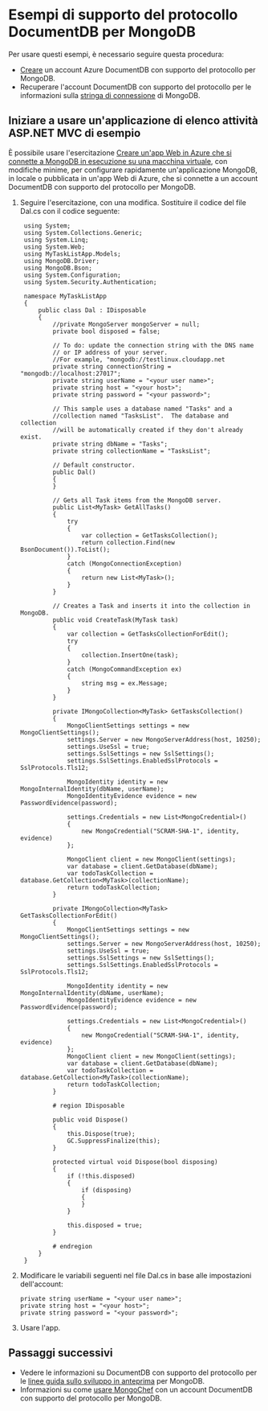 <properties 
	pageTitle="Esempi di DocumentDB per MongoDB | Microsoft Azure" 
	description="È possibile trovare esempi del supporto del protocollo di DocumentDB per MongoDB." 
	keywords="esempi di mongodb"
	services="documentdb" 
	authors="stephbaron" 
	manager="jhubbard" 
	editor="" 
	documentationCenter=""/>

<tags 
	ms.service="documentdb" 
	ms.workload="data-services" 
	ms.tgt_pltfrm="na" 
	ms.devlang="na" 
	ms.topic="article" 
	ms.date="08/23/2016" 
	ms.author="stbaro"/>

# Esempi di supporto del protocollo DocumentDB per MongoDB
Per usare questi esempi, è necessario seguire questa procedura:

- [Creare](documentdb-create-mongodb-account.md) un account Azure DocumentDB con supporto del protocollo per MongoDB.
- Recuperare l'account DocumentDB con supporto del protocollo per le informazioni sulla [stringa di connessione](documentdb-connect-mongodb-account.md) di MongoDB.

## Iniziare a usare un'applicazione di elenco attività ASP.NET MVC di esempio

È possibile usare l'esercitazione [Creare un'app Web in Azure che si connette a MongoDB in esecuzione su una macchina virtuale](../app-service-web/web-sites-dotnet-store-data-mongodb-vm.md), con modifiche minime, per configurare rapidamente un'applicazione MongoDB, in locale o pubblicata in un'app Web di Azure, che si connette a un account DocumentDB con supporto del protocollo per MongoDB.

1. Seguire l'esercitazione, con una modifica. Sostituire il codice del file Dal.cs con il codice seguente:
	
		using System;
		using System.Collections.Generic;
		using System.Linq;
		using System.Web;
		using MyTaskListApp.Models;
		using MongoDB.Driver;
		using MongoDB.Bson;
		using System.Configuration;
		using System.Security.Authentication;

		namespace MyTaskListApp
		{
		    public class Dal : IDisposable
	    	{
        		//private MongoServer mongoServer = null;
        		private bool disposed = false;

		        // To do: update the connection string with the DNS name
        		// or IP address of your server. 
        		//For example, "mongodb://testlinux.cloudapp.net
        		private string connectionString = "mongodb://localhost:27017";
        		private string userName = "<your user name>";
        		private string host = "<your host>";
        		private string password = "<your password>";

        		// This sample uses a database named "Tasks" and a 
        		//collection named "TasksList".  The database and collection 
        		//will be automatically created if they don't already exist.
        		private string dbName = "Tasks";
        		private string collectionName = "TasksList";

        		// Default constructor.        
        		public Dal()
		        {
		        }

        		// Gets all Task items from the MongoDB server.        
		        public List<MyTask> GetAllTasks()
		        {
            		try
            		{
                		var collection = GetTasksCollection();
                		return collection.Find(new BsonDocument()).ToList();
            		}
            		catch (MongoConnectionException)
            		{
                		return new List<MyTask>();
            		}
        		}

        		// Creates a Task and inserts it into the collection in MongoDB.
        		public void CreateTask(MyTask task)
        		{
            		var collection = GetTasksCollectionForEdit();
            		try
            		{
                		collection.InsertOne(task);
            		}
            		catch (MongoCommandException ex)
            		{
                		string msg = ex.Message;
            		}
        		}
		
		        private IMongoCollection<MyTask> GetTasksCollection()
		        {
            		MongoClientSettings settings = new MongoClientSettings();
            		settings.Server = new MongoServerAddress(host, 10250);
            		settings.UseSsl = true;
            		settings.SslSettings = new SslSettings();
            		settings.SslSettings.EnabledSslProtocols = SslProtocols.Tls12;
		
            		MongoIdentity identity = new MongoInternalIdentity(dbName, userName);
            		MongoIdentityEvidence evidence = new PasswordEvidence(password);
		
            		settings.Credentials = new List<MongoCredential>()
            		{
                		new MongoCredential("SCRAM-SHA-1", identity, evidence)
            		};

            		MongoClient client = new MongoClient(settings);
            		var database = client.GetDatabase(dbName);
            		var todoTaskCollection = database.GetCollection<MyTask>(collectionName);
            		return todoTaskCollection;
        		}
		
		        private IMongoCollection<MyTask> GetTasksCollectionForEdit()
		        {
            		MongoClientSettings settings = new MongoClientSettings();
            		settings.Server = new MongoServerAddress(host, 10250);
            		settings.UseSsl = true;
            		settings.SslSettings = new SslSettings();
            		settings.SslSettings.EnabledSslProtocols = SslProtocols.Tls12;
		
            		MongoIdentity identity = new MongoInternalIdentity(dbName, userName);
            		MongoIdentityEvidence evidence = new PasswordEvidence(password);
		
            		settings.Credentials = new List<MongoCredential>()
            		{
                		new MongoCredential("SCRAM-SHA-1", identity, evidence)
            		};
            		MongoClient client = new MongoClient(settings);
            		var database = client.GetDatabase(dbName);
            		var todoTaskCollection = database.GetCollection<MyTask>(collectionName);
            		return todoTaskCollection;
        		}

        		# region IDisposable
		
		        public void Dispose()
		        {
            		this.Dispose(true);
            		GC.SuppressFinalize(this);
        		}

        		protected virtual void Dispose(bool disposing)
        		{
            		if (!this.disposed)
            		{
                		if (disposing)
                		{
                		}
            		}

            		this.disposed = true;
        		}

        		# endregion
    		}
		}

2.	Modificare le variabili seguenti nel file Dal.cs in base alle impostazioni dell'account:

        private string userName = "<your user name>";
    	private string host = "<your host>";
        private string password = "<your password>";

3. Usare l'app.

## Passaggi successivi

- Vedere le informazioni su DocumentDB con supporto del protocollo per le [linee guida sullo sviluppo in anteprima](documentdb-mongodb-guidelines.md) per MongoDB.
- Informazioni su come [usare MongoChef](documentdb-mongodb-mongochef.md) con un account DocumentDB con supporto del protocollo per MongoDB.

 

<!---HONumber=AcomDC_0824_2016-->